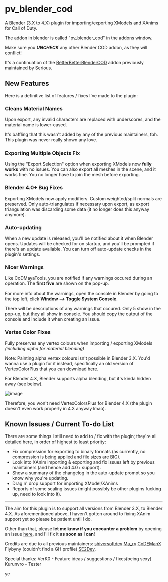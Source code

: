 # pv_blender_cod

A Blender (3.X to 4.X) plugin for importing/exporting XModels and XAnims for Call of Duty.

The addon in blender is called "pv_blender_cod" in the addons window.

Make sure you _**UNCHECK**_ any other Blender COD addon, as they will conflict!

It's a continuation of the [BetterBetterBlenderCOD](https://github.com/shiversoftdev/BetterBetterBlenderCOD) addon previously maintained by Serious.

## New Features

Here is a definitive list of features / fixes I've made to the plugin:

### Cleans Material Names
Upon export, any invalid characters are replaced with underscores, and the material name is lower-cased.

It's baffling that this wasn't added by any of the previous maintainers, tbh. This plugin was never really shown any love.


### Exporting Multiple Objects Fix
Using the "Export Selection" option when exporting XModels now **fully works** with no issues. You can also export all meshes in the scene, and it works fine.
You no longer have to join the mesh before exporting.


### Blender 4.0+ Bug Fixes
Exporting XModels now apply modifiers. Custom weighted/split normals are preserved.
Only auto-triangulates if necessary upon export, as export triangulation was discarding some data (it no longer does this anyway anymore).


### Auto-updating
When a new update is released, you'll be notified about it when Blender opens. Updates will be checked for on startup, and you'll be prompted if there's an update available.
You can turn off auto-update checks in the plugin's settings.


### Nicer Warnings
Like CoDMayaTools, you are notified if any warnings occured during an operation.
The **first five** are shown on the pop-up.

For more info about the warnings, open the console in Blender by going to the top left, click **Window --> Toggle System Console**.

There will be descriptions of any warnings that occured. Only 5 show in the pop-up, but they all show in console. 
You should copy the output of the console and include it when creating an issue.


### Vertex Color Fixes
Fully preserves any vertex colours when importing / exporting XModels _(including alpha for material blending)_

Note: Painting alpha vertex colours isn't possible in Blender 3.X. You'd wanna use a plugin for it instead, specifically an old version of VertexColorPlus that you can download [here](https://github.com/oRazeD/VertexColorsPlus/archive/6e4a9fb18e88449487fe1cd631e5c8ec2f7fbaa4.zip).

For Blender 4.X, Blender supports alpha blending, but it's kinda hidden away (see below).

![image](https://github.com/user-attachments/assets/a9be7b96-5df4-4027-ab8e-a52b3bb70fa9)

Therefore, you won't need VertexColorsPlus for Blender 4.X (the plugin doesn't even work properly in 4.X anyway lmao).


## Known Issues / Current To-do List

There are some things I still need to add to / fix with the plugin; they're all detailed here, in order of highest to least priority:

- Fix compression for exporting to binary formats (as currently, no compression is being applied and file sizes are BIG).
- Look into XAnim importing & exporting and fix issues left by previous maintainers (and hence add 4.0+ support).
- Show a summary of the changelog in the auto-update prompt so you know why you're updating.
- Drag n' drop support for importing XModel/XAnims
- Reports of some scaling issues (might possibly be other plugins fucking up, need to look into it).

---

The aim for this plugin is to support all versions from Blender 3.X, to Blender 4.X. As aforementioned above, I haven't gotten around to fixing XAnim support yet so please be patient until I do.

Other than that, please **let me know if you encounter a problem** by opening an issue [here](https://github.com/w4133d/pv_blender_cod/issues/new/choose), and I'll fix it **as soon as I can**!

Credits are due to all previous maintainers:
[shiversoftdev](https://github.com/shiversoftdev)
[Ma_rv](https://github.com/marv7000/)
[CoDEManX](https://github.com/CoDEmanX)
Flybyny (couldn't find a GH profile)
[SE2Dev](https://github.com/SE2Dev).

Special thanks:
VerK0 - Feature ideas / suggestions / fixes(being sexy)
Kurunvro - Tester

ye
